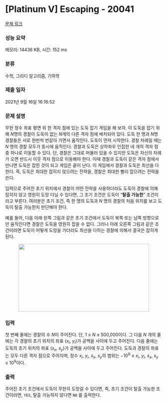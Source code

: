 # [Platinum V] Escaping - 20041 

[문제 링크](https://www.acmicpc.net/problem/20041) 

### 성능 요약

메모리: 14436 KB, 시간: 152 ms

### 분류

수학, 그리디 알고리즘, 기하학

### 제출 일자

2021년 9월 16일 16:16:52

### 문제 설명

<p>무한 정수 좌표 평면 위 한 격자 점에 있는 도둑 잡기 게임을 해 보자. 이 도둑을 잡기 위해 <em>N</em>명의 경찰이 도둑이 없는 <em>N</em>개의 다른 격자 점에 배치되어 있다. 도둑 한 명과 <em>N</em>명 경찰들은 서로 한번씩 번갈아 가면서 움직인다. 도둑이 먼저 시작한다. 경찰 차례일 때는 <em>N</em> 명의 경찰 모두가 동시에 움직인다. 경찰과 도둑은 상하좌우 인접한 네 개의 격자 점 중 하나로 이동할 수 있다. 단, 경찰은 그대로 머물러 있을 수 있지만 도둑은 자신의 차례가 오면 반드시 이웃 격자 점으로 이동해야 한다. 이때 경찰과 도둑이 같은 격자 점에서 만나면 도둑은 잡힌 것이 되고 게임은 끝이 난다. 이 게임에서 경찰과 도둑은 최선을 다한다. 즉, 도둑은 최대한 잡히지 않으려는 전략을, 경찰은 최대한 빨리 잡으려는 전략을 쓴다.</p>

<p>입력으로 주어진 초기 위치에서 경찰이 어떤 전략을 사용하더라도 도둑이 경찰에 의해 잡히지 않고 영원히 도망 다닐 수 있다면, 그 초기 조건은 도둑이 “<strong>탈출 가능한</strong>” 조건이라고 부른다. 여러분은 초기 조건, 즉 한 명의 도둑과 <em>N</em> 명의 경찰의 처음 위치를 보고 도둑이 탈출 가능한지 판단해야 한다.</p>

<p>예를 들어, 다음 아래 왼쪽 그림과 같은 초기 조건에서 도둑이 북쪽 또는 남쪽 방향으로만 움직인다면 경찰은 도둑을 영원히 잡을 수 없다. 그러나 아래 오른쪽 그림과 같은 조건이라면 도둑이 어떻게 도망을 가더라도 최선을 다하는 경찰에 의해서 결국은 잡히게 된다.</p>

<p style="text-align: center;"><img alt="" src="" style="width: 418px; height: 217px;"></p>

### 입력 

 <p>첫 번째 줄에는 경찰의 수 <em>N</em>이 주어진다. 단, 1 ≤ <em>N</em> ≤ 500,000이다. 그 다음 <em>N</em> 개의 줄에는 각 경찰의 초기 위치의 좌표 (<em>x<sub>i</sub></em>, <em>y<sub>i</sub></em>)가 공백을 사이에 두고 주어진다. 다음 줄에는 도둑의 초기 위치의 좌표 (<em>s<sub>x</sub></em>, <em>s<sub>y</sub></em>)가 공백을 사이에 두고 주어진다. 도둑과 경찰의 좌표는 모두 다른 격자 점으로 주어지며, 정수 <em>x<sub>i</sub></em>, <em>y<sub>i</sub></em>, <em>s<sub>x</sub></em>, <em>s<sub>y</sub></em>의 범위는 −10<sup>9</sup> ≤ <em>x<sub>i</sub></em>, <em>y<sub>i</sub></em>, <em>s<sub>x</sub></em>, <em>s<sub>y</sub></em> ≤ 10<sup>9</sup>이다.</p>

### 출력 

 <p>주어진 초기 조건에서 도둑이 무한히 도망갈 수 있다면, 즉, 초기 조건이 탈출 가능한 조건이라면, <code>YES</code>, 탈출 가능하지 않다면 <code>NO</code> 를 출력한다.</p>

